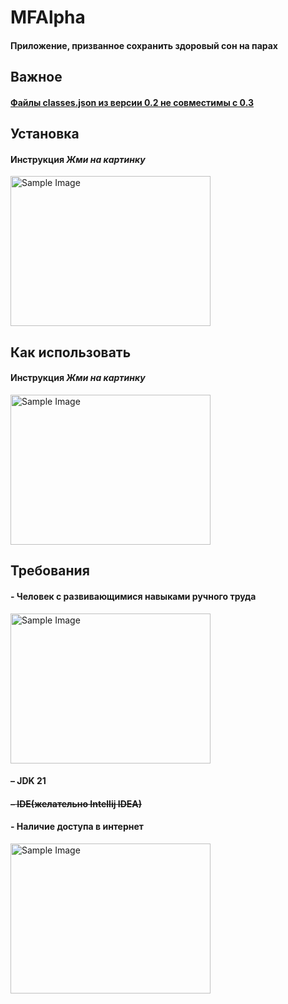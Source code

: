  # MFAlpha
#### Приложение, призванное сохранить здоровый сон на парах

## Важное
#### [Файлы classes.json из версии 0.2 не совместимы с 0.3](MIGRATE.md)

## Установка
#### Инструкция *Жми на картинку*
[<img src="https://github.com/user-attachments/assets/c59fc890-9274-41ed-a2e3-be638e745711" alt="Sample Image" width="320" height="240">](INSTALL.md)




## Как использовать
#### Инструкция *Жми на картинку*
[<img src="https://github.com/user-attachments/assets/5f3c96ea-4932-482d-84ad-8d4640a1a3cb" alt="Sample Image" width="320" height="240">](HOWTOUSE.md)


## Требования
#### - Человек с развивающимися навыками ручного труда
<img src="https://github.com/user-attachments/assets/4fd6f206-5416-4e6c-ae14-0c6b3f2472d5" alt="Sample Image" width="320" height="240">


#### – JDK 21
#### ~~– IDE(желательно Intellij IDEA)~~
#### - Наличие доступа в интернет
<img src="https://github.com/user-attachments/assets/409a9920-fff0-4468-999c-c523d426b44e" alt="Sample Image" width="320" height="240">



